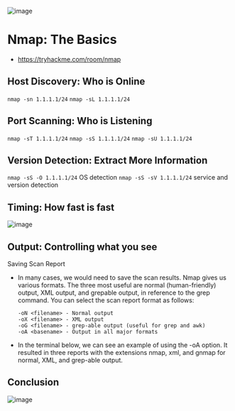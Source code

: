 ![image](https://github.com/user-attachments/assets/af13983b-f2eb-4e17-8104-32682ffa81ef)

# Nmap: The Basics
- https://tryhackme.com/room/nmap 
## Host Discovery: Who is Online
```nmap -sn 1.1.1.1/24```
```nmap -sL 1.1.1.1/24```
## Port Scanning: Who is Listening
```nmap -sT 1.1.1.1/24```
```nmap -sS 1.1.1.1/24```
```nmap -sU 1.1.1.1/24```

## Version Detection: Extract More Information
```nmap -sS -O 1.1.1.1/24``` OS detection
```nmap -sS -sV 1.1.1.1/24``` service and version detection
## Timing: How fast is fast
![image](https://github.com/user-attachments/assets/fbcfca97-dbca-43c4-8190-ea29b258c611)

## Output: Controlling what you see
Saving Scan Report

- In many cases, we would need to save the scan results. Nmap gives us various formats. The three most useful are normal (human-friendly) output, XML output, and grepable output, in reference to the grep command. You can select the scan report format as follows:

      -oN <filename> - Normal output
      -oX <filename> - XML output
      -oG <filename> - grep-able output (useful for grep and awk)
      -oA <basename> - Output in all major formats

- In the terminal below, we can see an example of using the -oA option. It resulted in three reports with the extensions nmap, xml, and gnmap for normal, XML, and grep-able output.
## Conclusion
![image](https://github.com/user-attachments/assets/7de6f246-858c-4970-a740-ed611d2acffe)
